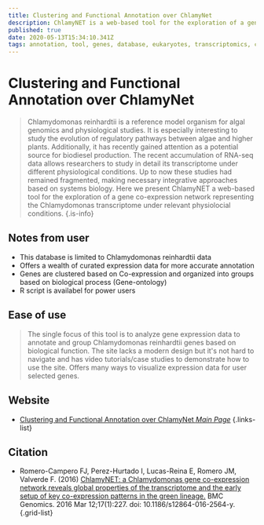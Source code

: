 ```yaml
---
title: Clustering and Functional Annotation over ChlamyNet
description: ChlamyNET is a web-based tool for the exploration of a gene co-expression network representing the Chlamydomonas transcriptome under relevant physiolocial conditions.
published: true
date: 2020-05-13T15:34:10.341Z
tags: annotation, tool, genes, database, eukaryotes, transcriptomics, co-expression, gene expression
---
```


# Clustering and Functional Annotation over ChlamyNet

>Chlamydomonas reinhardtii is a reference model organism for algal genomics and physiological studies. It is especially interesting to study the evolution of regulatory pathways between algae and higher plants. Additionally, it has recently gained attention as a potential source for biodiesel production. The recent accumulation of RNA-seq data allows researchers to study in detail its transcriptome under different physiological conditions. Up to now these studies had remained fragmented, making necessary integrative approaches based on systems biology. Here we present ChlamyNET a web-based tool for the exploration of a gene co-expression network representing the Chlamydomonas transcriptome under relevant physiolocial conditions.
{.is-info}

## Notes from user
- This database is limited to Chlamydomonas reinhardtii data
- Offers a wealth of curated expression data for more accurate annotation
- Genes are clustered based on Co-expression and organized into groups based on biological process (Gene-ontology)
- R script is availabel for power users

## Ease of use
> The single focus of this tool is to analyze gene expression data to annotate and group Chlamydomonas reinhardtii genes based on biological function. The site lacks a modern design but it's not hard to navigate and has video tutorials/case studies to demonstrate how to use the site. Offers many ways to visualize expression data for user selected genes.

## Website

- [Clustering and Functional Annotation over ChlamyNet  *Main Page*](http://viridiplantae.ibvf.csic.es/ChlamyNet/clusters.html)
{.links-list}

## Citation

- Romero-Campero FJ, Perez-Hurtado I, Lucas-Reina E, Romero JM, Valverde F. (2016) [ChlamyNET: a Chlamydomonas gene co-expression network reveals global properties of the transcriptome and the early setup of key co-expression patterns in the green lineage.](https://bmcgenomics.biomedcentral.com/articles/10.1186/s12864-016-2564-y) BMC Genomics. 2016 Mar 12;17(1):227. doi: 10.1186/s12864-016-2564-y.
{.grid-list}